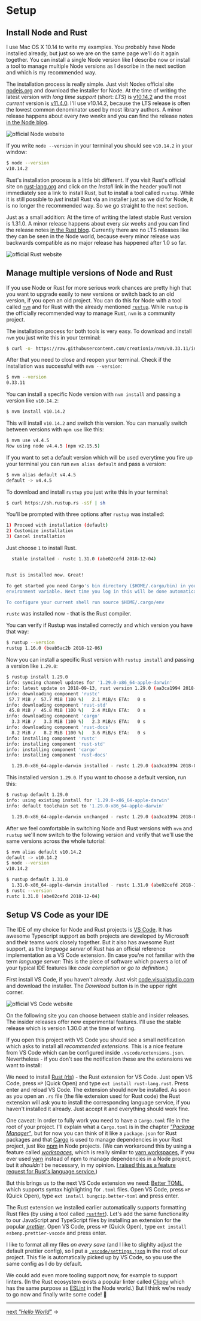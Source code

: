 # Setup

## Install Node and Rust

I use Mac OS X 10.14 to write my examples. You probably have Node installed already, but just so we are on the same page we'll do it again together. You can install a single Node version like I describe now or install a tool to manage multiple Node versions as I describe in the next section and which is my recommended way.

The installation process is really simple. Just visit Nodes official site [nodejs.org](https://nodejs.org/en/) and download the installer for Node. At the time of writing the latest version with _long time support_ (short: _LTS_) is [v10.14.2](https://nodejs.org/dist/v10.14.2/node-v10.14.2.pkg) and the most _current_ version is [v11.4.0](https://nodejs.org/dist/v11.4.0/node-v11.4.0.pkg). I'll use v10.14.2, because the LTS release is often the lowest common denominator used by most library authors. A minor release happens about every _two weeks_ and you can find the release notes [in the Node blog](https://nodejs.org/en/blog/).

![official Node website](./node-site.png)

If you write `node --version` in your terminal you should see `v10.14.2` in your window:

```bash
$ node --version
v10.14.2
```

Rust's installation process is a little bit different. If you visit Rust's official site on [rust-lang.org](https://www.rust-lang.org/) and click on the _Install_ link in the header you'll not immediately see a link to install Rust, but to install a tool called `rustup`. While it is still possible to _just_ install Rust via an installer just as we did for Node, it is no longer the recommended way. So we go straight to the next section.

Just as a small addition: At the time of writing the latest stable Rust version is 1.31.0. A minor release happens about every _six weeks_ and you can find the release notes [in the Rust blog](https://blog.rust-lang.org/). Currently there are no LTS releases like they can be seen in the Node world, because every minor release was backwards compatible as no major release has happened after 1.0 so far.

![official Rust website](./rust-site.png)

## Manage multiple versions of Node and Rust

If you use Node or Rust for more serious work chances are pretty high that you want to upgrade easily to new versions or switch back to an old version, if you open an old project. You can do this for Node with a tool called [`nvm`](https://github.com/creationix/nvm) and for Rust with the already mentioned [`rustup`](https://github.com/rust-lang-nursery/rustup.rs). While `rustup` is the officially recommended way to manage Rust, `nvm` is a community project.

The installation process for both tools is very easy. To download and install `nvm` you just write this in your terminal:

```bash
$ curl -o- https://raw.githubusercontent.com/creationix/nvm/v0.33.11/install.sh | bash
```

After that you need to close and reopen your terminal. Check if the installation was successful with `nvm --version`:

```bash
$ nvm --version
0.33.11
```

You can install a specific Node version with `nvm install` and passing a version like `v10.14.2`:

```bash
$ nvm install v10.14.2
```

This will install `v10.14.2` and switch this version. You can manually switch between versions with `npm use` like this:

```bash
$ nvm use v4.4.5
Now using node v4.4.5 (npm v2.15.5)
```

If you want to set a default version which will be used everytime you fire up your terminal you can run `nvm alias default` and pass a version:

```bash
$ nvm alias default v4.4.5
default -> v4.4.5
```

To download and install `rustup` you just write this in your terminal:

```bash
$ curl https://sh.rustup.rs -sSf | sh
```

You'll be prompted with three options after `rustup` was installed:

```bash
1) Proceed with installation (default)
2) Customize installation
3) Cancel installation
```

Just choose `1` to install Rust.

```bash
  stable installed - rustc 1.31.0 (abe02cefd 2018-12-04)


Rust is installed now. Great!

To get started you need Cargo's bin directory ($HOME/.cargo/bin) in your PATH
environment variable. Next time you log in this will be done automatically.

To configure your current shell run source $HOME/.cargo/env
```

`rustc` was installed now - that is the Rust compiler.

You can verify if Rustup was installed correctly and which version you have that way:

```bash
$ rustup --version
rustup 1.16.0 (beab5ac2b 2018-12-06)
```

Now you can install a specific Rust version with `rustup install` and passing a version like `1.29.0`:

```bash
$ rustup install 1.29.0
info: syncing channel updates for '1.29.0-x86_64-apple-darwin'
info: latest update on 2018-09-13, rust version 1.29.0 (aa3ca1994 2018-09-11)
info: downloading component 'rustc'
 57.7 MiB /  57.7 MiB (100 %)   2.1 MiB/s ETA:   0 s
info: downloading component 'rust-std'
 45.8 MiB /  45.8 MiB (100 %)   2.4 MiB/s ETA:   0 s
info: downloading component 'cargo'
  3.3 MiB /   3.3 MiB (100 %)   2.3 MiB/s ETA:   0 s
info: downloading component 'rust-docs'
  8.2 MiB /   8.2 MiB (100 %)   3.6 MiB/s ETA:   0 s
info: installing component 'rustc'
info: installing component 'rust-std'
info: installing component 'cargo'
info: installing component 'rust-docs'

  1.29.0-x86_64-apple-darwin installed - rustc 1.29.0 (aa3ca1994 2018-09-11)
```

This installed version `1.29.0`. If you want to choose a default version, run this:

```bash
$ rustup default 1.29.0
info: using existing install for '1.29.0-x86_64-apple-darwin'
info: default toolchain set to '1.29.0-x86_64-apple-darwin'

  1.29.0-x86_64-apple-darwin unchanged - rustc 1.29.0 (aa3ca1994 2018-09-11)
```

After we feel comfortable in switching Node and Rust versions with `nvm` and `rustup` we'll now switch to the following version and verify that we'll use the same versions across the whole tutorial:

```bash
$ nvm alias default v10.14.2
default -> v10.14.2
$ node --version
v10.14.2

$ rustup default 1.31.0
  1.31.0-x86_64-apple-darwin installed - rustc 1.31.0 (abe02cefd 2018-12-04)
$ rustc --version
rustc 1.31.0 (abe02cefd 2018-12-04)
```

## Setup VS Code as your IDE

The IDE of my choice for Node and Rust projects is [VS Code](https://code.visualstudio.com/). It has awesome Typescript support as both projects are developed by Microsoft and their teams work closely together. But it also has awesome Rust support, as the _language server_ of Rust has an official reference implementation as a VS Code extension. (In case you're not familiar with the term _language server_: This is the piece of software which powers a lot of your typical IDE features like _code completion_ or _go to definition_.)

First install VS Code, if you haven't already. Just visit [code.visualstudio.com](https://code.visualstudio.com/) and download the installer. The _Download_ button is in the upper right corner.

![official VS Code website](./vscode-site.png)

On the following site you can choose between stable and insider releases. The insider releases offer new experimental features. I'll use the stable release which is version 1.30.0 at the time of writing.

If you open this project with VS Code you should see a small notification which asks to install all _recommended extensions_. This is a nice feature from VS Code which can be configured inside `.vscode/extensions.json`. Nevertheless - if you don't see the notification these are the extensions we want to install:

We need to install [Rust (rls)](https://marketplace.visualstudio.com/items?itemName=rust-lang.rust-analyzer) - the Rust extension for VS Code. Just open VS Code, press `⌘P` (Quick Open) and type `ext install rust-lang.rust`. Press enter and reload VS Code. The extension should now be installed. As soon as you open an `.rs` file (the file extension used for Rust code) the Rust extension will ask you to install the corresponding language service, if you haven't installed it already. Just accept it and everything should work fine.

One caveat: In order to fully work you need to have a `Cargo.toml` file in the root of your project. I'll explain what a `Cargo.toml` is in the chapter [_"Package Manager"_](../package-manager/README.md), but for now you can think of it like a `package.json` for Rust packages and that [Cargo](https://crates.io/) is used to manage dependencies in your Rust project, just like [npm](https://www.npmjs.com/) in Node projects. (We can workaround this by using a feature called [_workspaces_](https://doc.rust-lang.org/book/ch14-03-cargo-workspaces.html), which is really similar to [yarn workspaces](https://yarnpkg.com/lang/en/docs/workspaces/), if you ever used [yarn](https://yarnpkg.com/en/) instead of npm to manage dependencies in a Node project, but it _shouldn't_ be necessary, in my opinion. [I raised this as a feature request for Rust's language service.](https://github.com/rust-lang/rls/issues/1198))

But this brings us to the next VS Code extension we need: [Better TOML](https://marketplace.visualstudio.com/items?itemName=bungcip.better-toml), which supports syntax highlighting for `.toml` files. Open VS Code, press `⌘P` (Quick Open), type `ext install bungcip.better-toml` and press enter.

The Rust extension we installed earlier automatically supports formatting Rust files (by using a tool called [`rustfmt`](https://github.com/rust-lang/rustfmt)). Let's add the same functionality to our JavaScript and TypeScript files by installing an extension for the popular [_prettier_](https://prettier.io/). Open VS Code, press `⌘P` (Quick Open), type `ext install esbenp.prettier-vscode` and press enter.

I like to format all my files _on every save_ (and I like to slighlty adjust the default prettier config), so I put a [`.vscode/settings.json`](.vscode/settings.json) in the root of our project. This file is automatically picked up by VS Code, so you use the same config as I do by default.

We could add even more tooling support now, for example to support linters. (In the Rust ecosystem exists a popular linter called [Clippy](https://github.com/rust-lang/rust-clippy) which has the same purpose as [ESLint](https://eslint.org/) in the Node world.) But I think we're ready to go now and finally write some code! 🎉

---

[next _"Hello World"_](../hello-world/README.md) →

